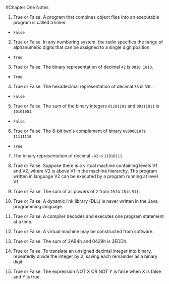 #Chapter One Notes

1. True or False. A program that combines object files into an executable program is called a linker.
- ```False```

2. True or False. In any numbering system, the radix specifies the range of alphanumeric digits that can be assigned to a single digit position.
- ```True```

3. True or False. The binary representation of decimal ```42``` is ```0010 1010```.
- ```True```

4. True or False. The hexadecimal representation of decimal ```33``` is ```33h```.
- ```False```

5. True or False. The sum of the binary integers ```01101101``` and ```00111011``` is ```10101001```.
- ```False```

6. True or False. The 8-bit two's complement of binary ```00000010``` is ```11111110```.
- ```True```

7. The binary representation of decimal ```-42``` is ```11010111```.


8. True or False. Suppose there is a virtual machine containing levels V1 and V2, where V2 is above V1 in the machine hierarchy. The program written in language V2 can be executed by a program running at level V1.

9. True or False. The sum of all powers of ```2``` from ```20``` to ```28``` is ```511```.

10. True or False. A dynamic link library (DLL) is never written in the Java programming language.

11. True or False. A compiler decodes and executes one program statement at a time.

12. True or False. A virtual machine may be constructed from software.

13. True or False. The sum of 3AB4h and 0429h is 3EDDh.

14. True or False. To translate an unsigned decimal integer into binary, repeatedly divide the integer by 2, saving each remainder as a binary digit.

15. True or False. The expression NOT X OR NOT Y is false when X is false and Y is true.
